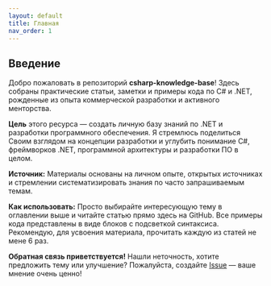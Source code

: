 ```yaml
---
layout: default
title: Главная
nav_order: 1
---
```

## Введение

Добро пожаловать в репозиторий **csharp-knowledge-base**! Здесь собраны практические статьи, заметки и примеры кода по C# и .NET, рожденные из опыта коммерческой разработки и активного менторства.

**Цель** этого ресурса — создать личную базу знаний по .NET и разработки программного обеспечения. Я стремлюсь поделиться Своим взглядом на концепции разработки и углубить понимание C#, фреймворков .NET, программной архитектуры и разработки ПО в целом.

**Источник:** Материалы основаны на личном опыте, открытых источниках и стремлении систематизировать знания по часто запрашиваемым темам.

**Как использовать:** Просто выбирайте интересующую тему в оглавлении выше и читайте статью прямо здесь на GitHub. Все примеры кода представлены в виде блоков с подсветкой синтаксиса. Рекомендую, для усвоения материала, прочитать каждую из статей не мене 6 раз.

**Обратная связь приветствуется!** Нашли неточность, хотите предложить тему или улучшение? Пожалуйста, создайте [Issue](https://github.com/AL512/csharp-knowledge-base/issues) — ваше мнение очень ценно!